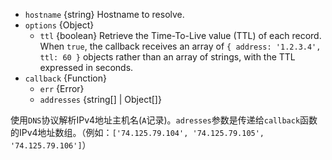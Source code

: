 <!-- YAML
added: v0.1.16
changes:
  - version: v7.2.0
    pr-url: https://github.com/nodejs/node/pull/9296
    description: This method now supports passing `options`,
                 specifically `options.ttl`.
-->
- `hostname` {string} Hostname to resolve.
- `options` {Object}
  - `ttl` {boolean} Retrieve the Time-To-Live value (TTL) of each record.
    When `true`, the callback receives an array of
    `{ address: '1.2.3.4', ttl: 60 }` objects rather than an array of strings,
    with the TTL expressed in seconds.
- `callback` {Function}
  - `err` {Error}
  - `addresses` {string[] | Object[]}

使用`DNS`协议解析IPv4地址主机名(`A`记录)。`adresses`参数是传递给`callback`函数的IPv4地址数组。（例如：`['74.125.79.104', '74.125.79.105', '74.125.79.106']`）


